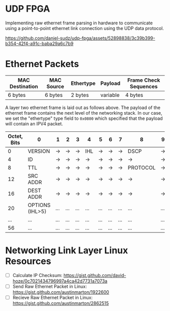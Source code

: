 # UDP FPGA

Implementing raw ethernet frame parsing in hardware to communicate using a point-to-point ethernet link connection using the UDP data protocol.

https://github.com/daniel-sudz/udp-fpga/assets/52898838/3c39b399-b354-42f4-a91c-baba29a6c7b9

# Ethernet Packets

| **MAC Destination** | **MAC Source** | **Ethertype** | **Payload** | **Frame Check Sequences** |
| ------------------------- | -------------------- | ------------------- | ----------------- | ------------------------------- |
| 6 bytes                   | 6 bytes              | 2 bytes             | variable          | 4 bytes                         |

A layer two ethernet frame is laid out as follows above. The payload of the ethernet frame contains the next level of the networking stack. In our case, we set the "ethertype" type field to `0x0800` which specified that the payload will contain an IPV4 packet. 

| Octet, Bits | 0               | 1   | 2   | 3   | 4   | 5   | 6   | 7   | 8        | 9   | 10  | 11  | 12  | 13  | 14  | 15  | 16       | 17  | 18  | 19   | 20  | 21  | 22  | 23  | 24  | 25  | 26  | 27  | 28  | 29  | 30  | 31  |
| ----------- | --------------- | --- | --- | --- | --- | --- | --- | --- | -------- | --- | --- | --- | --- | --- | --- | --- | -------- | --- | --- | ---- | --- | --- | --- | --- | --- | --- | --- | --- | --- | --- | --- | --- |
| 0           | VERSION         | ->  | ->  | ->  | IHL | ->  | ->  | ->  | DSCP     | ->  | ->  | ->  | ->  | ->  | ECN | ->  | LEN      | ->  | ->  | ->   | ->  | ->  | ->  | ->  | ->  | ->  | ->  | ->  | ->  | ->  | ->  | ->  |
| 4           | ID              | ->  | ->  | ->  | ->  | ->  | ->  | ->  | ->       | ->  | ->  | ->  | ->  | ->  | ->  | ->  | FLAGS    | ->  | ->  | FRAG | ->  | ->  | ->  | ->  | ->  | ->  | ->  | ->  | ->  | ->  | ->  | ->  |
| 8           | TTL             | ->  | ->  | ->  | ->  | ->  | ->  | ->  | PROTOCOL | ->  | ->  | ->  | ->  | ->  | ->  | ->  | CHECKSUM | ->  | ->  | ->   | ->  | ->  | ->  | ->  | ->  | ->  | ->  | ->  | ->  | ->  | ->  | ->  |
| 12          | SRC ADDR        | ->  | ->  | ->  | ->  | ->  | ->  | ->  | ->       | ->  | ->  | ->  | ->  | ->  | ->  | ->  | ->       | ->  | ->  | ->   | ->  | ->  | ->  | ->  | ->  | ->  | ->  | ->  | ->  | ->  | ->  | ->  |
| 16          | DEST ADDR       | ->  | ->  | ->  | ->  | ->  | ->  | ->  | ->       | ->  | ->  | ->  | ->  | ->  | ->  | ->  | ->       | ->  | ->  | ->   | ->  | ->  | ->  | ->  | ->  | ->  | ->  | ->  | ->  | ->  | ->  | ->  |
| 20          | OPTIONS (IHL>5) | ... | ... | ... | ... | ... | ... | ... | ...      | ... | ... | ... | ... | ... | ... | ... | ...      | ... | ... | ...  | ... | ... | ... | ... | ... | ... | ... | ... | ... | ... | ... | ... |
| ...         | ...             | ... | ... | ... | ... | ... | ... | ... | ...      | ... | ... | ... | ... | ... | ... | ... | ...      | ... | ... | ...  | ... | ... | ... | ... | ... | ... | ... | ... | ... | ... | ... | ... |
| 56          | ...             | ... | ... | ... | ... | ... | ... | ... | ...      | ... | ... | ... | ... | ... | ... | ... | ...      | ... | ... | ...  | ... | ... | ... | ... | ... | ... | ... | ... | ... | ... | ... | ... |

# Networking Link Layer Linux Resources

- [ ] Calculate IP Checksum: https://gist.github.com/david-hoze/0c7021434796997a4ca42d7731a7073a
- [ ] Send Raw Ethernet Packet in Linux: https://gist.github.com/austinmarton/1922600
- [ ] Recieve Raw Ethernet Packet in Linux: https://gist.github.com/austinmarton/2862515
